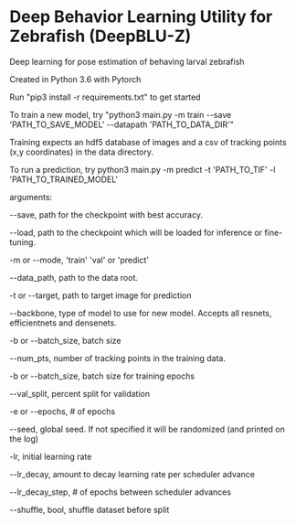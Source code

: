 # Deep Behavior Learning Utility for Zebrafish (DeepBLU-Z)
Deep learning for pose estimation of behaving larval zebrafish

Created in Python 3.6 with Pytorch

Run "pip3 install -r requirements.txt" to get started

To train a new model, try "python3 main.py -m train --save 'PATH_TO_SAVE_MODEL' --datapath 'PATH_TO_DATA_DIR'"

Training expects an hdf5 database of images and a csv of tracking points (x,y coordinates) in the data directory.

To run a prediction, try python3 main.py -m predict -t 'PATH_TO_TIF' -l 'PATH_TO_TRAINED_MODEL'

arguments:

--save, path for the checkpoint with best accuracy.

--load, path to the checkpoint which will be loaded for inference or fine-tuning.

-m or --mode, 'train' 'val' or 'predict'

--data_path, path to the data root.

-t or --target, path to target image for prediction

--backbone, type of model to use for new model. Accepts all resnets, efficientnets and densenets.

-b or --batch_size, batch size

--num_pts, number of tracking points in the training data.

-b or --batch_size, batch size for training epochs

--val_split, percent split for validation

-e or --epochs, # of epochs

--seed, global seed. If not specified it will be randomized (and printed on the log)

-lr, initial learning rate

--lr_decay, amount to decay learning rate per scheduler advance

--lr_decay_step, # of epochs between scheduler advances

--shuffle, bool, shuffle dataset before split
